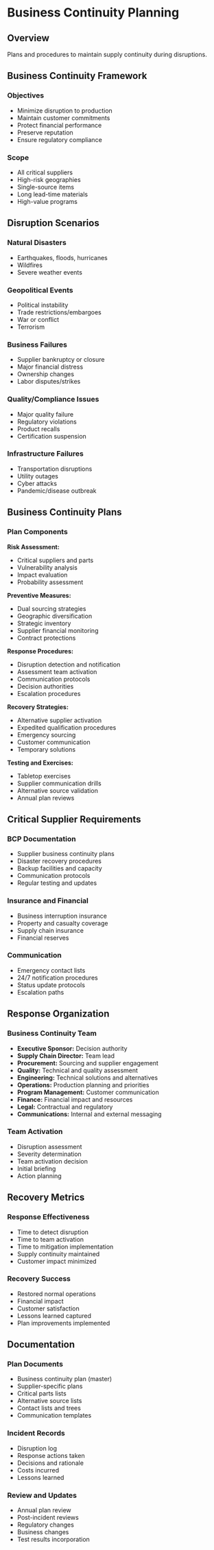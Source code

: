 # Business Continuity Planning

## Overview

Plans and procedures to maintain supply continuity during disruptions.

## Business Continuity Framework

### Objectives
- Minimize disruption to production
- Maintain customer commitments
- Protect financial performance
- Preserve reputation
- Ensure regulatory compliance

### Scope
- All critical suppliers
- High-risk geographies
- Single-source items
- Long lead-time materials
- High-value programs

## Disruption Scenarios

### Natural Disasters
- Earthquakes, floods, hurricanes
- Wildfires
- Severe weather events

### Geopolitical Events
- Political instability
- Trade restrictions/embargoes
- War or conflict
- Terrorism

### Business Failures
- Supplier bankruptcy or closure
- Major financial distress
- Ownership changes
- Labor disputes/strikes

### Quality/Compliance Issues
- Major quality failure
- Regulatory violations
- Product recalls
- Certification suspension

### Infrastructure Failures
- Transportation disruptions
- Utility outages
- Cyber attacks
- Pandemic/disease outbreak

## Business Continuity Plans

### Plan Components

**Risk Assessment:**
- Critical suppliers and parts
- Vulnerability analysis
- Impact evaluation
- Probability assessment

**Preventive Measures:**
- Dual sourcing strategies
- Geographic diversification
- Strategic inventory
- Supplier financial monitoring
- Contract protections

**Response Procedures:**
- Disruption detection and notification
- Assessment team activation
- Communication protocols
- Decision authorities
- Escalation procedures

**Recovery Strategies:**
- Alternative supplier activation
- Expedited qualification procedures
- Emergency sourcing
- Customer communication
- Temporary solutions

**Testing and Exercises:**
- Tabletop exercises
- Supplier communication drills
- Alternative source validation
- Annual plan reviews

## Critical Supplier Requirements

### BCP Documentation
- Supplier business continuity plans
- Disaster recovery procedures
- Backup facilities and capacity
- Communication protocols
- Regular testing and updates

### Insurance and Financial
- Business interruption insurance
- Property and casualty coverage
- Supply chain insurance
- Financial reserves

### Communication
- Emergency contact lists
- 24/7 notification procedures
- Status update protocols
- Escalation paths

## Response Organization

### Business Continuity Team
- **Executive Sponsor:** Decision authority
- **Supply Chain Director:** Team lead
- **Procurement:** Sourcing and supplier engagement
- **Quality:** Technical and quality assessment
- **Engineering:** Technical solutions and alternatives
- **Operations:** Production planning and priorities
- **Program Management:** Customer communication
- **Finance:** Financial impact and resources
- **Legal:** Contractual and regulatory
- **Communications:** Internal and external messaging

### Team Activation
- Disruption assessment
- Severity determination
- Team activation decision
- Initial briefing
- Action planning

## Recovery Metrics

### Response Effectiveness
- Time to detect disruption
- Time to team activation
- Time to mitigation implementation
- Supply continuity maintained
- Customer impact minimized

### Recovery Success
- Restored normal operations
- Financial impact
- Customer satisfaction
- Lessons learned captured
- Plan improvements implemented

## Documentation

### Plan Documents
- Business continuity plan (master)
- Supplier-specific plans
- Critical parts lists
- Alternative source lists
- Contact lists and trees
- Communication templates

### Incident Records
- Disruption log
- Response actions taken
- Decisions and rationale
- Costs incurred
- Lessons learned

### Review and Updates
- Annual plan review
- Post-incident reviews
- Regulatory changes
- Business changes
- Test results incorporation
